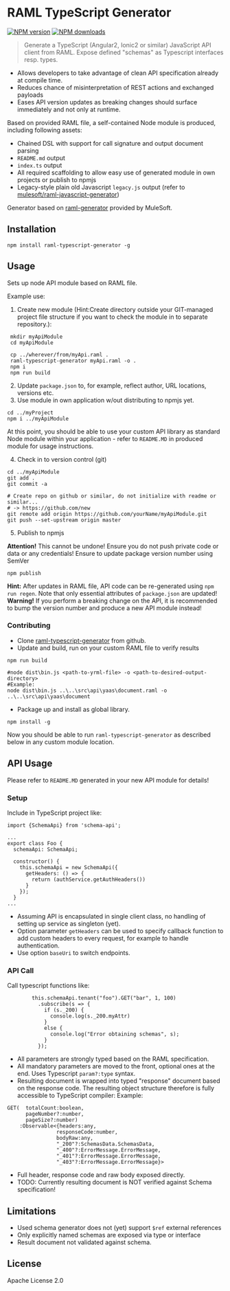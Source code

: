 # RAML TypeScript Generator

[![NPM version][npm-image]][npm-url]
[![NPM downloads][downloads-image]][downloads-url]

> Generate a TypeScript (Angular2, Ionic2 or similar) JavaScript API client from RAML. Expose defined "schemas" as Typescript interfaces resp. types. 
- Allows developers to take advantage of clean API specification already at compile time.
- Reduces chance of misinterpretation of REST actions and exchanged payloads
- Eases API version updates as breaking changes should surface immediately and not only at runtime.  

Based on provided RAML file, a self-contained Node module is produced, including following assets:
- Chained DSL with support for call signature and output document parsing
- `README.md` output
- `index.ts` output
- All required scaffolding to allow easy use of generated module in own projects or publish to npmjs
- Legacy-style plain old Javascript `legacy.js` output (refer to [mulesoft/raml-javascript-generator](https://github.com/mulesoft-labs/raml-javascript-generator))

Generator based on [raml-generator](https://github.com/mulesoft-labs/raml-generator) provided by MuleSoft.

## Installation

```
npm install raml-typescript-generator -g
```

## Usage
Sets up node API module based on RAML file.

Example use:
1) Create new module (Hint:Create directory outside your GIT-managed project file structure if you want to check the module in to separate repository.):
 ```
  mkdir myApiModule
  cd myApiModule
  
  cp ../wherever/from/myApi.raml .
  raml-typescript-generator myApi.raml -o .
  npm i
  npm run build
 ```
2) Update `package.json` to, for example, reflect author, URL locations, versions etc.
3) Use module in own application w/out distributing to npmjs yet.
```
cd ../myProject
npm i ../myApiModule
```
At this point, you should be able to use your custom API library as standard Node module within your application - refer to `README.MD` in produced module for usage instructions.

4) Check in to version control (git)
```
cd ../myApiModule
git add .
git commit -a

# Create repo on github or similar, do not initialize with readme or similar...
# -> https://github.com/new
git remote add origin https://github.com/yourName/myApiModule.git
git push --set-upstream origin master
```

5) Publish to npmjs

**Attention!** This cannot be undone! Ensure you do not push private code or data or any credentials!
Ensure to update package version number using SemVer

```
npm publish
```


**Hint:** After updates in RAML file, API code can be re-generated using ``npm run regen``. Note that only essential attributes of `package.json` are updated! **Warning!** If you perform a breaking change on the API, it is recommended to bump the version number and produce a new API module instead!  
### Contributing
- Clone [raml-typescript-generator](https://github.com/brainboutique/raml-typescript-generator.git) from github.
- Update and build, run on your custom RAML file to verify results
```
npm run build

#node dist\bin.js <path-to-yrml-file> -o <path-to-desired-output-directory>
#Example:
node dist\bin.js ..\..\src\api\yaas\document.raml -o ..\..\src\api\yaas\document
```
- Package up and install as global library. 
```
npm install -g
```
Now you should be able to run `raml-typescript-generator` as described below in any custom module location.


## API Usage
Please refer to `README.MD` generated in your new API module for details!
### Setup
Include in TypeScript project like:
```
import {SchemaApi} from 'schema-api';

...
export class Foo {
  schemaApi: SchemaApi;

  constructor() {
    this.schemaApi = new SchemaApi({
      getHeaders: () => {
        return (authService.getAuthHeaders())
      }
    });
  }
...
```
* Assuming API is encapsulated in single client class, no handling of setting up service as singleton (yet).
* Option parameter `getHeaders` can be used to specify callback function to add custom headers to every request, for example to handle authentication.
* Use option `baseUri` to switch endpoints.

### API Call
Call typescript functions like:
```
        this.schemaApi.tenant("foo").GET("bar", 1, 100) 
          .subscribe(s => {
            if (s._200) {
              console.log(s._200.myAttr)
            }
            else {
              console.log("Error obtaining schemas", s);
            }
          });

```
* All parameters are strongly typed based on the RAML specification.
* All mandatory parameters are moved to the front, optional ones at the end. Uses Typescript `param?:type` syntax.
* Resulting document is wrapped into typed "response" document based on the response code. The resulting object structure therefore is fully accessible to TypeScript compiler:
Example:
```
GET(  totalCount:boolean, 
      pageNumber?:number, 
      pageSize?:number)
    :Observable<{headers:any,
                responseCode:number, 
                bodyRaw:any,
                "_200"?:SchemasData.SchemasData,
                "_400"?:ErrorMessage.ErrorMessage,
                "_401"?:ErrorMessage.ErrorMessage,
                "_403"?:ErrorMessage.ErrorMessage}> 
```
* Full header, response code and raw body exposed directly.
* TODO: Currently resulting document is NOT verified against Schema specification!

## Limitations
* Used schema generator does not (yet) support `$ref` external references
* Only explicitly named schemas are exposed via type or interface
* Result document not validated against schema.

## License

Apache License 2.0

[npm-image]: https://img.shields.io/npm/v/raml-typescript-generator.svg?style=flat
[npm-url]: https://npmjs.org/package/raml-typescript-generator
[downloads-image]: https://img.shields.io/npm/dm/raml-typescript-generator.svg?style=flat
[downloads-url]: https://npmjs.org/package/raml-typescript-generator
